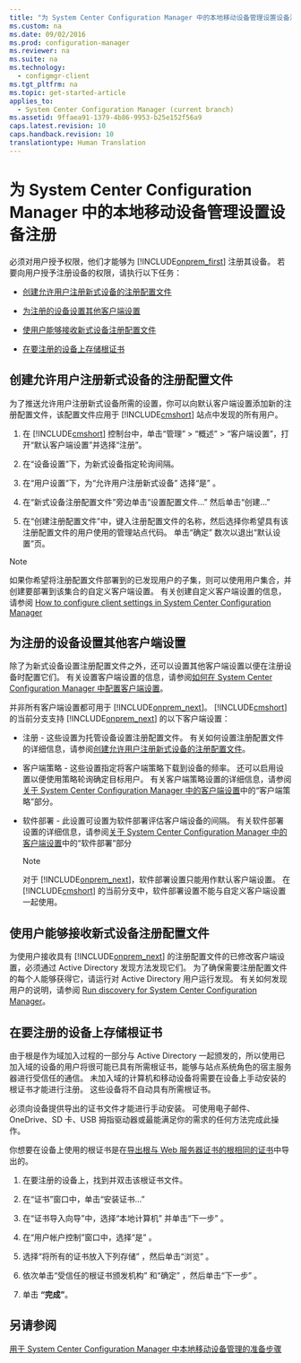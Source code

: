 ```yaml
---
title: "为 System Center Configuration Manager 中的本地移动设备管理设置设备注册"
ms.custom: na
ms.date: 09/02/2016
ms.prod: configuration-manager
ms.reviewer: na
ms.suite: na
ms.technology: 
  - configmgr-client
ms.tgt_pltfrm: na
ms.topic: get-started-article
applies_to: 
  - System Center Configuration Manager (current branch)
ms.assetid: 9ffaea91-1379-4b86-9953-b25e152f56a9
caps.latest.revision: 10
caps.handback.revision: 10
translationtype: Human Translation
---
```

# 为 System Center Configuration Manager 中的本地移动设备管理设置设备注册
必须对用户授予权限，他们才能够为 [!INCLUDE[onprem_first](../LocTest/includes/onprem_first_md.md)] 注册其设备。 若要向用户授予注册设备的权限，请执行以下任务：  
  
-   [创建允许用户注册新式设备的注册配置文件](#bkmk_createProf)  
  
-   [为注册的设备设置其他客户端设置](#bkmk_addClient)  
  
-   [使用户能够接收新式设备注册配置文件](#bkmk_enableUsers)  
  
-   [在要注册的设备上存储根证书](#bkmk_storeCert)  
  
##  <a name="bkmk_createProf"></a> 创建允许用户注册新式设备的注册配置文件  
 为了推送允许用户注册新式设备所需的设置，你可以向默认客户端设置添加新的注册配置文件，该配置文件应用于 [!INCLUDE[cmshort](../LocTest/includes/cmshort_md.md)] 站点中发现的所有用户。  
  
1.  在 [!INCLUDE[cmshort](../LocTest/includes/cmshort_md.md)] 控制台中，单击“管理” > “概述” > “客户端设置”，打开“默认客户端设置”并选择“注册”。  
  
2.  在“设备设置”下，为新式设备指定轮询间隔。  
  
3.  在“用户设置”下，为“允许用户注册新式设备”  选择“是” 。  
  
4.  在“新式设备注册配置文件”旁边单击“设置配置文件…” 然后单击“创建...”  
  
5.  在“创建注册配置文件”中，键入注册配置文件的名称，然后选择你希望具有该注册配置文件的用户使用的管理站点代码。 单击“确定”  数次以退出“默认设置”页。  
  
> [!NOTE]  
>  如果你希望将注册配置文件部署到的已发现用户的子集，则可以使用用户集合，并创建要部署到该集合的自定义客户端设置。 有关创建自定义客户端设置的信息，请参阅 [How to configure client settings in System Center Configuration Manager](../LocTest/How-to-configure-client-settings-in-System-Center-Configuration-Manager.md)  
  
##  <a name="bkmk_addClient"></a> 为注册的设备设置其他客户端设置  
 除了为新式设备设置注册配置文件之外，还可以设置其他客户端设置以便在注册设备时配置它们。  有关设置客户端设置的信息，请参阅[如何在 System Center Configuration Manager 中配置客户端设置](../LocTest/How-to-configure-client-settings-in-System-Center-Configuration-Manager.md)。  
  
 并非所有客户端设置都可用于 [!INCLUDE[onprem_next](../LocTest/includes/onprem_next_md.md)]。 [!INCLUDE[cmshort](../LocTest/includes/cmshort_md.md)] 的当前分支支持 [!INCLUDE[onprem_next](../LocTest/includes/onprem_next_md.md)] 的以下客户端设置：  
  
-   注册 - 这些设置为托管设备设置注册配置文件。 有关如何设置注册配置文件的详细信息，请参阅[创建允许用户注册新式设备的注册配置文件](#bkmk_createProf)。  
  
-   客户端策略 - 这些设置指定将客户端策略下载到设备的频率。 还可以启用设置以便使用策略轮询确定目标用户。 有关客户端策略设置的详细信息，请参阅[关于 System Center Configuration Manager 中的客户端设置](../LocTest/About-client-settings-in-System-Center-Configuration-Manager.md)中的“客户端策略”部分。  
  
-   软件部署 - 此设置可设置为软件部署评估客户端设备的间隔。 有关软件部署设置的详细信息，请参阅[关于 System Center Configuration Manager 中的客户端设置](../LocTest/About-client-settings-in-System-Center-Configuration-Manager.md)中的“软件部署”部分  
  
    > [!NOTE]  
    >  对于 [!INCLUDE[onprem_next](../LocTest/includes/onprem_next_md.md)]，软件部署设置只能用作默认客户端设置。 在 [!INCLUDE[cmshort](../LocTest/includes/cmshort_md.md)] 的当前分支中，软件部署设置不能与自定义客户端设置一起使用。  
  
##  <a name="bkmk_enableUsers"></a> 使用户能够接收新式设备注册配置文件  
 为使用户接收具有 [!INCLUDE[onprem_next](../LocTest/includes/onprem_next_md.md)] 的注册配置文件的已修改客户端设置，必须通过 Active Directory 发现方法发现它们。 为了确保需要注册配置文件的每个人能够获得它，请运行对 Active Directory 用户运行发现。 有关如何发现用户的说明，请参阅 [Run discovery for System Center Configuration Manager](../LocTest/Run-discovery-for-System-Center-Configuration-Manager.md)。  
  
##  <a name="bkmk_storeCert"></a> 在要注册的设备上存储根证书  
 由于根是作为域加入过程的一部分与 Active Directory 一起颁发的，所以使用已加入域的设备的用户将很可能已具有所需根证书，能够与站点系统角色的宿主服务器进行受信任的通信。 未加入域的计算机和移动设备将需要在设备上手动安装的根证书才能进行注册。 这些设备将不自动具有所需根证书。  
  
 必须向设备提供导出的证书文件才能进行手动安装。 可使用电子邮件、OneDrive、SD 卡、USB 拇指驱动器或最能满足你的需求的任何方法完成此操作。  
  
 你想要在设备上使用的根证书是在[导出根与 Web 服务器证书的根相同的证书](../LocTest/Set-up-certificates-for-trusted-communications-for-On-premises-Mobile-Device-Management-in-System-Center-Configuration-Manager.md#bkmk_exportCert)中导出的。  
  
1.  在要注册的设备上，找到并双击该根证书文件。  
  
2.  在“证书”窗口中，单击“安装证书...”   
  
3.  在“证书导入向导”中，选择“本地计算机” 并单击“下一步” 。  
  
4.  在“用户帐户控制”窗口中，选择“是” 。  
  
5.  选择“将所有的证书放入下列存储” ，然后单击“浏览” 。  
  
6.  依次单击“受信任的根证书颁发机构” 和“确定” ，然后单击“下一步” 。  
  
7.  单击 **“完成”**。  
  
## 另请参阅  
 [用于 System Center Configuration Manager 中本地移动设备管理的准备步骤](../LocTest/Preparation-steps-for-On-premises-Mobile-Device-Management-in-System-Center-Configuration-Manager.md)